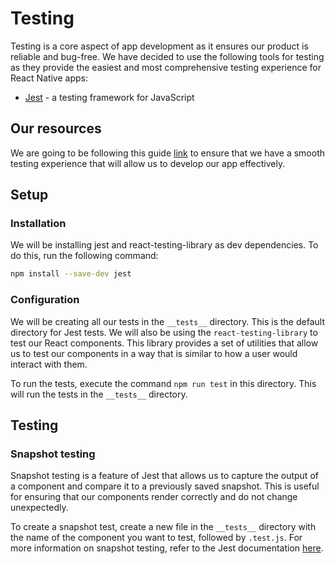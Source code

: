 # Testing

Testing is a core aspect of app development as it ensures our product is reliable and bug-free. We have decided to use the following tools for testing as they provide the easiest and most comprehensive testing experience for React Native apps:
- [Jest](https://jestjs.io/) - a testing framework for JavaScript

## Our resources

We are going to be following this guide [link]()
to ensure that we have a smooth testing experience that will allow us to develop our app effectively.

## Setup

### Installation

We will be installing jest and react-testing-library as dev dependencies. To do this, run the following command:
```bash
npm install --save-dev jest
```

### Configuration

We will be creating all our tests in the `__tests__` directory. This is the default directory for Jest tests. We will also be using the `react-testing-library` to test our React components. This library provides a set of utilities that allow us to test our components in a way that is similar to how a user would interact with them.

To run the tests, execute the command `npm run test` in this directory. This will run the tests in the `__tests__` directory.

## Testing

### Snapshot testing

Snapshot testing is a feature of Jest that allows us to capture the output of a component and compare it to a previously saved snapshot. This is useful for ensuring that our components render correctly and do not change unexpectedly.

To create a snapshot test, create a new file in the `__tests__` directory with the name of the component you want to test, followed by `.test.js`. For more information on snapshot testing, refer to the Jest documentation [here](https://jestjs.io/docs/snapshot-testing).





